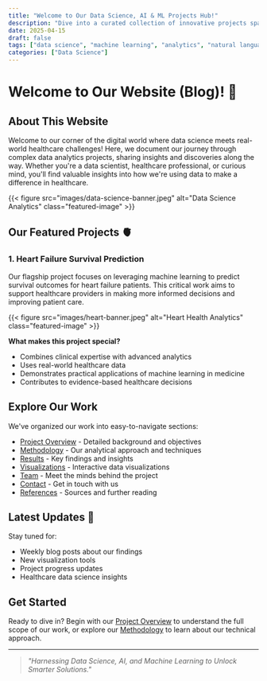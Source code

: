 ```yaml
---
title: "Welcome to Our Data Science, AI & ML Projects Hub!"
description: "Dive into a curated collection of innovative projects spanning data science, artificial intelligence, and machine learning. Our hub is designed for learners, professionals, and enthusiasts eager to explore real-world solutions and cutting-edge applications. Whether you’re interested in predictive analytics, natural language processing, computer vision, or recommendation systems, you’ll find hands-on projects with practical insights and source code to accelerate your journey. Collaborate, learn, and build your portfolio with resources tailored for all skill levels, from beginners to advanced practitioners."
date: 2025-04-15
draft: false
tags: ["data science", "machine learning", "analytics", "natural language processing", "computer vision", "artificial intelligence"]
categories: ["Data Science"]
---
```

<!-- Google tag (gtag.js) -->
<script async src="https://www.googletagmanager.com/gtag/js?id=G-4S31C819DX"></script>
<script>
  window.dataLayer = window.dataLayer || [];
  function gtag(){dataLayer.push(arguments);}
  gtag('js', new Date());

  gtag('config', 'G-4S31C819DX');
</script>
# Welcome to Our Website (Blog)! 🚀

## About This Website

Welcome to our corner of the digital world where data science meets real-world healthcare challenges! Here, we document our journey through complex data analytics projects, sharing insights and discoveries along the way. Whether you're a data scientist, healthcare professional, or curious mind, you'll find valuable insights into how we're using data to make a difference in healthcare.

{{< figure src="images/data-science-banner.jpeg" alt="Data Science Analytics" class="featured-image" >}}

## Our Featured Projects 🫀

### 1. Heart Failure Survival Prediction

Our flagship project focuses on leveraging machine learning to predict survival outcomes for heart failure patients. This critical work aims to support healthcare providers in making more informed decisions and improving patient care.

{{< figure src="images/heart-banner.jpeg" alt="Heart Health Analytics" class="featured-image" >}}

**What makes this project special?**
- Combines clinical expertise with advanced analytics
- Uses real-world healthcare data
- Demonstrates practical applications of machine learning in medicine
- Contributes to evidence-based healthcare decisions

## Explore Our Work

We've organized our work into easy-to-navigate sections:

- [Project Overview](/Project) - Detailed background and objectives
- [Methodology](/Methodology) - Our analytical approach and techniques
- [Results](/Results) - Key findings and insights
- [Visualizations](/Visualizations) - Interactive data visualizations
- [Team](/Team) - Meet the minds behind the project
- [Contact](/Contact) - Get in touch with us
- [References](/References) - Sources and further reading

## Latest Updates 📢

Stay tuned for:
- Weekly blog posts about our findings
- New visualization tools
- Project progress updates
- Healthcare data science insights

## Get Started

Ready to dive in? Begin with our [Project Overview](/Project) to understand the full scope of our work, or explore our [Methodology](/Methodology) to learn about our technical approach.

---

> *"Harnessing Data Science, AI, and Machine Learning to Unlock Smarter Solutions."*